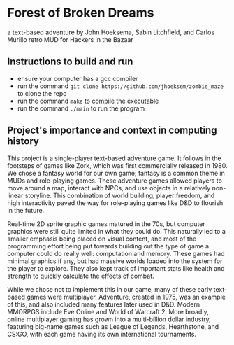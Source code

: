 # Forest of Broken Dreams
a text-based adventure by John Hoeksema, Sabin Litchfield, and Carlos Murillo
retro MUD for Hackers in the Bazaar

## Instructions to build and run
- ensure your computer has a gcc compiler
- run the command `git clone https://github.com/jhoeksem/zombie_maze` to clone the repo
- run the command `make` to compile the executable
- run the command `./main` to run the program

## Project's importance and context in computing history
This project is a single-player text-based adventure game. It follows in the footsteps of games like Zork, which was first commercially released in 1980. We chose a fantasy world for our own game; fantasy is a common theme in MUDs and role-playing games. These adventure games allowed players to move around a map, interact with NPCs, and use objects in a relatively non-linear storyline. This combination of world building, player freedom, and high interactivity paved the way for role-playing games like D&D to flourish in the future. 

Real-time 2D sprite graphic games matured in the 70s, but computer graphics were still quite limited in what they could do. This naturally led to a smaller emphasis being placed on visual content, and most of the programming effort being put towards building out the type of game a computer could do really well: computation and memory. These games had minimal graphics if any, but had massive worlds loaded into the system for the player to explore. They also kept track of important stats like health and strength to quickly calculate the effects of combat. 

While we chose not to implement this in our game, many of these early text-based games were multiplayer. Adventure, created in 1975, was an example of this, and also included many features later used in D&D. Modern MMORPGS include Eve Online and World of Warcraft 2. More broadly, online multiplayer gaming has grown into a multi-billion dollar industry, featuring big-name games such as League of Legends, Hearthstone, and CS:GO, with each game having its own international tournaments. 
